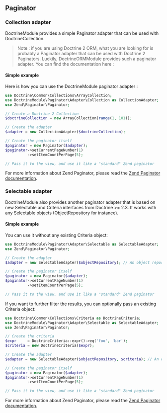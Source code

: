 ## Paginator

### Collection adapter

DoctrineModule provides a simple Paginator adapter that can be used with DoctrineCollection.

> Note : if you are using Doctrine 2 ORM, what you are looking for is probably a Paginator adapter that can be used with Doctrine 2 Paginators. Luckily, DoctrineORMModule provides such a paginator adapter. You can find the documentation here :

#### Simple example

Here is how you can use the DoctrineModule paginator adapter :

```php
use Doctrine\Common\Collections\ArrayCollection;
use DoctrineModule\Paginator\Adapter\Collection as CollectionAdapter;
use Zend\Paginator\Paginator;

// Create a Doctrine 2 Collection
$doctrineCollection = new ArrayCollection(range(1, 101));

// Create the adapter
$adapter = new CollectionAdapter($doctrineCollection);

// Create the paginator itself
$paginator = new Paginator($adapter);
$paginator->setCurrentPageNumber(1)
          ->setItemCountPerPage(5);

// Pass it to the view, and use it like a "standard" Zend paginator
```

For more information about Zend Paginator, please read the [Zend Paginator documentation](http://framework.zend.com/manual/2.0/en/modules/zend.paginator.introduction.html).

### Selectable adapter

DoctrineModule also provides another paginator adapter that is based on new Selectable and Criteria interfaces from
Doctrine >= 2.3. It works with any Selectable objects (ObjectRepository for instance).

#### Simple example

You can use it without any existing Criteria object:

```php
use DoctrineModule\Paginator\Adapter\Selectable as SelectableAdapter;
use Zend\Paginator\Paginator;

// Create the adapter
$adapter = new SelectableAdapter($objectRepository); // An object repository implements Selectable

// Create the paginator itself
$paginator = new Paginator($adapter);
$paginator->setCurrentPageNumber(1)
          ->setItemCountPerPage(5);

// Pass it to the view, and use it like a "standard" Zend paginator
```

If you want to further filter the results, you can optionally pass an existing Criteria object:

```php
use Doctrine\Common\Collections\Criteria as DoctrineCriteria;
use DoctrineModule\Paginator\Adapter\Selectable as SelectableAdapter;
use Zend\Paginator\Paginator;

// Create the criteria
$expr     = DoctrineCriteria::expr()->eq('foo', 'bar');
$criteria = new DoctrineCriteria($expr);

// Create the adapter
$adapter = new SelectableAdapter($objectRepository, $criteria); // An object repository implements Selectable

// Create the paginator itself
$paginator = new Paginator($adapter);
$paginator->setCurrentPageNumber(1)
          ->setItemCountPerPage(5);

// Pass it to the view, and use it like a "standard" Zend paginator
```

For more information about Zend Paginator, please read the [Zend Paginator documentation](http://framework.zend.com/manual/2.3/en/modules/zend.paginator.introduction.html).
